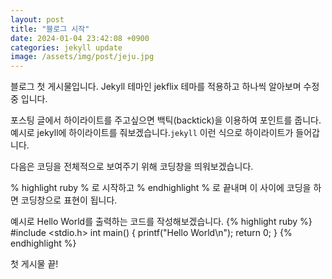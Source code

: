 ```yaml
---
layout: post
title: "블로그 시작"
date: 2024-01-04 23:42:08 +0900
categories: jekyll update
image: /assets/img/post/jeju.jpg
---
```


블로그 첫 게시물입니다. Jekyll 테마인 jekflix 테마를 적용하고 하나씩 알아보며 수정 중 입니다.

포스팅 글에서 하이라이트를 주고싶으면 백틱(backtick)을 이용하여 포인트를 줍니다.
예시로 jekyll에 하이라이트를 줘보겠습니다.`jekyll` 이런 식으로 하이라이트가 들어갑니다.

다음은 코딩을 전체적으로 보여주기 위해 코딩창을 띄워보겠습니다.

% highlight ruby % 로 시작하고 % endhighlight % 로 끝내며 이 사이에 코딩을 하면 코딩창으로 표현이 됩니다.

예시로 Hello World를 출력하는 코드를 작성해보겠습니다.
{% highlight ruby %}
#include <stdio.h>
int main() {
printf("Hello World\n");
return 0;
}
{% endhighlight %}

첫 게시물 끝!

[jekyll-docs]: https://jekyllrb.com/docs/home
[jekyll-gh]: https://github.com/jekyll/jekyll
[jekyll-talk]: https://talk.jekyllrb.com/
